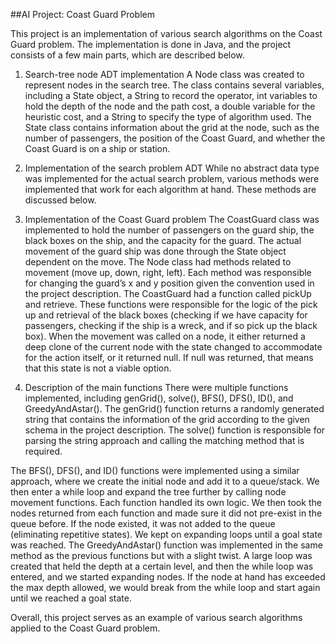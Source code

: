 ##AI Project: Coast Guard Problem

This project is an implementation of various search algorithms on the Coast Guard problem. The implementation is done in Java, and the project consists of a few main parts, which are described below.

1. Search-tree node ADT implementation
A Node class was created to represent nodes in the search tree. The class contains several variables, including a State object, a String to record the operator, int variables to hold the depth of the node and the path cost, a double variable for the heuristic cost, and a String to specify the type of algorithm used. The State class contains information about the grid at the node, such as the number of passengers, the position of the Coast Guard, and whether the Coast Guard is on a ship or station.

2. Implementation of the search problem ADT
While no abstract data type was implemented for the actual search problem, various methods were implemented that work for each algorithm at hand. These methods are discussed below.

3. Implementation of the Coast Guard problem
The CoastGuard class was implemented to hold the number of passengers on the guard ship, the black boxes on the ship, and the capacity for the guard. The actual movement of the guard ship was done through the State object dependent on the move. The Node class had methods related to movement (move up, down, right, left). Each method was responsible for changing the guard’s x and y position given the convention used in the project description. The CoastGuard had a function called pickUp and retrieve. These functions were responsible for the logic of the pick up and retrieval of the black boxes (checking if we have capacity for passengers, checking if the ship is a wreck, and if so pick up the black box). When the movement was called on a node, it either returned a deep clone of the current node with the state changed to accommodate for the action itself, or it returned null. If null was returned, that means that this state is not a viable option.

4. Description of the main functions
There were multiple functions implemented, including genGrid(), solve(), BFS(), DFS(), ID(), and GreedyAndAstar(). The genGrid() function returns a randomly generated string that contains the information of the grid according to the given schema in the project description. The solve() function is responsible for parsing the string approach and calling the matching method that is required.

The BFS(), DFS(), and ID() functions were implemented using a similar approach, where we create the initial node and add it to a queue/stack. We then enter a while loop and expand the tree further by calling node movement functions. Each function handled its own logic. We then took the nodes returned from each function and made sure it did not pre-exist in the queue before. If the node existed, it was not added to the queue (eliminating repetitive states). We kept on expanding loops until a goal state was reached. The GreedyAndAstar() function was implemented in the same method as the previous functions but with a slight twist. A large loop was created that held the depth at a certain level, and then the while loop was entered, and we started expanding nodes. If the node at hand has exceeded the max depth allowed, we would break from the while loop and start again until we reached a goal state.

Overall, this project serves as an example of various search algorithms applied to the Coast Guard problem.
